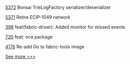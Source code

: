 
[5372](https://github.com/hyperledger/besu/pull/5372) Bonsai TrieLogFactory serializer/deserializer

[5371](https://github.com/hyperledger/besu/pull/5371) Retire ECIP-1049 network

[398](https://github.com/hyperledger-labs/weaver-dlt-interoperability/pull/398) feat(fabric-driver): Added monitor for missed events

[720](https://github.com/hyperledger/aries-mobile-agent-react-native/pull/720) feat: oca package

[4176](https://github.com/hyperledger/fabric/pull/4176) Re-add Go to fabric-tools image


[See more >>>](https://start-here.hyperledger.org/pull-requests)
